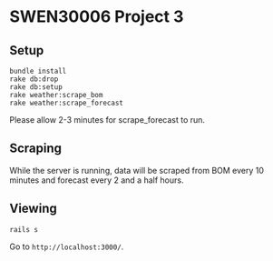 # SWEN30006 Project 3

## Setup

	bundle install
	rake db:drop
	rake db:setup
	rake weather:scrape_bom
	rake weather:scrape_forecast
	
Please allow 2-3 minutes for scrape_forecast to run.

## Scraping

While the server is running, data will be scraped from BOM every 10 minutes and forecast every 2 and a half hours.

## Viewing

	rails s

Go to `http://localhost:3000/`.
